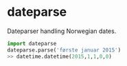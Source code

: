 # dateparse
Dateparser handling Norwegian dates.

```python
import dateparse
dateparse.parse('første januar 2015')
>> datetime.datetime(2015,1,1,0,0)
```
